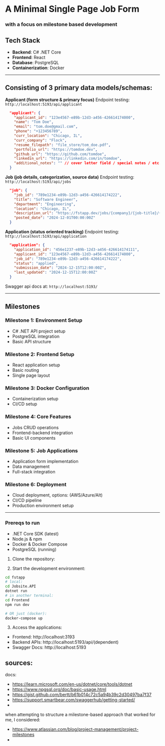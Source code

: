 # A Minimal Single Page Job Form
### **with a focus on milestone based development**

## Tech Stack

- **Backend**: C# .NET Core
- **Frontend**: React
- **Database**: PostgreSQL
- **Containerization**: Docker

---

## Consisting of 3 primary data models/schemas:

**Applicant (form structure & primary focus)**
Endpoint testing: `http://localhost:5193/api/applicant`
```json
  "applicant": {
    "applicant_id": "123e4567-e89b-12d3-a456-426614174000",
    "name": "Tom Doe",
    "email": "tom.doe@gmail.com",
    "phone": "+123456789",
    "curr_location": "Chicago, IL",
    "curr_company": "Flock",
    "resume_filepath": "file_store/tom_doe.pdf",
    "portfolio_url": "https://tomdoe.dev",
    "github_url": "https://github.com/tomdoe",
    "linkedin_url": "https://linkedin.com/in/tomdoe",
    "additional_notes": "" // cover letter field / special notes / etc..
  }
```

**Job (job details, categorization, source data)**
Endpoint testing: `http://localhost:5193/api/jobs`
```json
  "job": {
    "job_id": "789e1234-e89b-12d3-a456-426614174222",
    "title": "Software Engineer",
    "department": "Engineering",
    "location": "Chicago, IL",
    "description_url": "https://fstapp.dev/jobs/{company}/{job-title}/{job-post-id}",
    "posted_date": "2024-12-01T00:00:00Z"
  }
```

**Application (status oriented tracking)**
Endpoint testing: `http://localhost:5193/api/application`
```json
  "application": {
    "application_id": "456e1237-e89b-12d3-a456-426614174111",
    "applicant_id": "123e4567-e89b-12d3-a456-426614174000",
    "job_id": "789e1234-e89b-12d3-a456-426614174222",
    "status": "applied",
    "submission_date": "2024-12-15T12:00:00Z",
    "last_updated": "2024-12-15T12:00:00Z"
  }
```

Swagger api docs at: `http://localhost:5193/`

---

## Milestones

### Milestone 1: Environment Setup
- C# .NET API project setup
- PostgreSQL integration
- Basic API structure

### Milestone 2: Frontend Setup
- React application setup
- Basic routing
- Single page layout

### Milestone 3: Docker Configuration
- Containerization setup
- CI/CD setup

### Milestone 4: Core Features
- Jobs CRUD operations
- Frontend-backend integration
- Basic UI components

### Milestone 5: Job Applications
- Application form implementation
- Data management
- Full-stack integration

### Milestone 6: Deployment
- Cloud deployment, options: (AWS/Azure/Alt)
- CI/CD pipeline
- Production environment setup

---

### Prereqs to run
- .NET Core SDK (latest)
- Node.js & npm
- Docker & Docker Compose
- PostgreSQL (running)

1. Clone the repository:

2. Start the development environment:
```bash
cd fstapp
# local:
cd Jobsite.API
dotnet run
# in another terminal:
cd Frontend
npm run dev

# OR just (docker):
docker-compose up
```

3. Access the applications:
- Frontend: http://localhost:3193
- Backend APIs: http://localhost:5193/api/(dependent)
- Swagger Docs: http://localhost:5193

## sources:

docs:
- https://learn.microsoft.com/en-us/dotnet/core/tools/dotnet
- https://www.npgsql.org/doc/basic-usage.html
- https://gist.github.com/bertt/b61b014c72c5a94b39c2d30497ba7f37
- https://support.smartbear.com/swaggerhub/getting-started/
- 

when attempting to structure a milestone-based approach that worked for me, I considered:
- https://www.atlassian.com/blog/project-management/project-milestones
- 